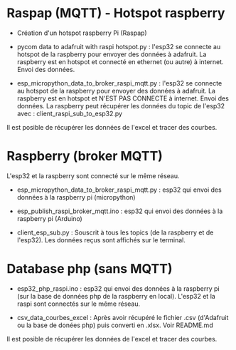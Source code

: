 # Raspap (MQTT) - Hotspot raspberry

- Création d'un hotspot raspberry Pi (Raspap)

- pycom data to adafruit with raspi hotspot.py : l'esp32 se connecte au hotspot de la raspberry pour envoyer des données à adafruit. La raspberry est en hotspot et connecté en ethernet (ou autre) à internet. Envoi des données.

- esp_micropython_data_to_broker_raspi_mqtt.py : l'esp32 se connecte au hotspot de la raspberry pour envoyer des données à adafruit. La raspberry est en hotspot et N'EST PAS CONNECTE à internet. Envoi des données. La raspberry peut récupérer les données du topic de l'esp32 avec : client_raspi_sub_to_esp32.py

Il est posible de récupérer les données de l'excel et tracer des courbes.

# Raspberry (broker MQTT)

L'esp32 et la raspberry sont connecté sur le même réseau.

- esp_micropython_data_to_broker_raspi_mqtt.py : esp32 qui envoi des données à la raspberry pi (micropython)

- esp_publish_raspi_broker_mqtt.ino : esp32 qui envoi des données à la raspberry pi (Arduino)

- client_esp_sub.py : Souscrit à tous les topics (de la raspberry et de l'esp32). Les données reçus sont affichés sur le terminal.


# Database php (sans MQTT)

- esp32_php_raspi.ino : esp32 qui envoi des données à la raspberry pi (sur la base de données php de la raspberry en local). L'esp32 et la raspi sont connectés sur le même réseau.

- csv_data_courbes_excel : Après avoir récupéré le fichier .csv (d'Adafruit ou la base de donées php) puis converti en .xlsx. Voir README.md

Il est posible de récupérer les données de l'excel et tracer des courbes.


